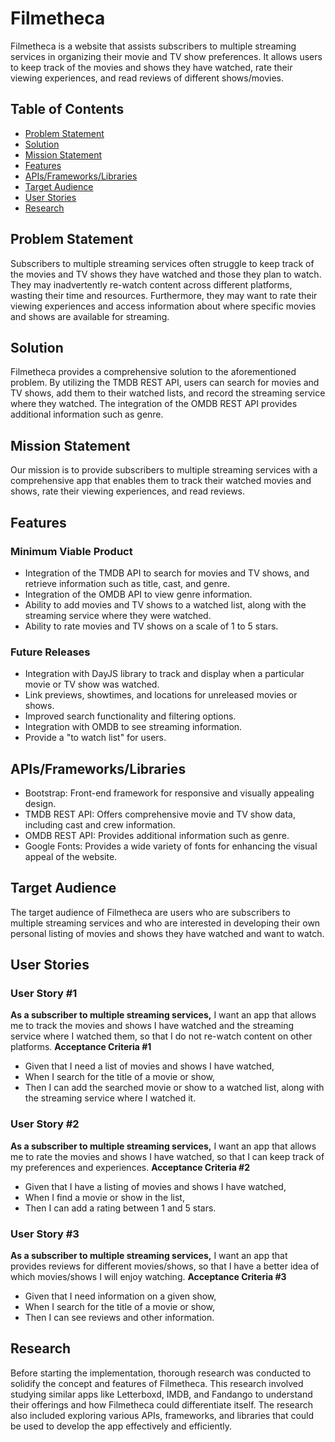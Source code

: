# Filmetheca
Filmetheca is a website that assists subscribers to multiple streaming services in organizing their movie and TV show preferences. It allows users to keep track of the movies and shows they have watched, rate their viewing experiences, and read reviews of different shows/movies.
## Table of Contents
- [Problem Statement](#problem-statement)
- [Solution](#solution)
- [Mission Statement](#mission-statement)
- [Features](#features)
- [APIs/Frameworks/Libraries](#apis-frameworks-libraries)
- [Target Audience](#target-audience)
- [User Stories](#user-stories)
- [Research](#research)
## Problem Statement
Subscribers to multiple streaming services often struggle to keep track of the movies and TV shows they have watched and those they plan to watch. They may inadvertently re-watch content across different platforms, wasting their time and resources. Furthermore, they may want to rate their viewing experiences and access information about where specific movies and shows are available for streaming.
## Solution
Filmetheca provides a comprehensive solution to the aforementioned problem. By utilizing the TMDB REST API, users can search for movies and TV shows, add them to their watched lists, and record the streaming service where they watched. The integration of the OMDB REST API provides additional information such as genre.
## Mission Statement
Our mission is to provide subscribers to multiple streaming services with a comprehensive app that enables them to track their watched movies and shows, rate their viewing experiences, and read reviews. 
## Features
### Minimum Viable Product
- Integration of the TMDB API to search for movies and TV shows, and retrieve information such as title, cast, and genre.
- Integration of the OMDB API to view genre information.
- Ability to add movies and TV shows to a watched list, along with the streaming service where they were watched.
- Ability to rate movies and TV shows on a scale of 1 to 5 stars.
### Future Releases
- Integration with DayJS library to track and display when a particular movie or TV show was watched.
- Link previews, showtimes, and locations for unreleased movies or shows.
- Improved search functionality and filtering options.
- Integration with OMDB to see streaming information.
- Provide a "to watch list" for users.
## APIs/Frameworks/Libraries
- Bootstrap: Front-end framework for responsive and visually appealing design.
- TMDB REST API: Offers comprehensive movie and TV show data, including cast and crew information.
- OMDB REST API: Provides additional information such as genre.
- Google Fonts: Provides a wide variety of fonts for enhancing the visual appeal of the website.
## Target Audience
The target audience of Filmetheca are users who are subscribers to multiple streaming services and who are interested in developing their own personal listing of movies and shows they have watched and want to watch.
## User Stories
### User Story #1
**As a subscriber to multiple streaming services,** I want an app that allows me to track the movies and shows I have watched and the streaming service where I watched them, so that I do not re-watch content on other platforms.
**Acceptance Criteria #1**
- Given that I need a list of movies and shows I have watched,
- When I search for the title of a movie or show,
- Then I can add the searched movie
 or show to a watched list, along with the streaming service where I watched it.
### User Story #2
**As a subscriber to multiple streaming services,** I want an app that allows me to rate the movies and shows I have watched, so that I can keep track of my preferences and experiences.
**Acceptance Criteria #2**
- Given that I have a listing of movies and shows I have watched,
- When I find a movie or show in the list,
- Then I can add a rating between 1 and 5 stars.
### User Story #3
**As a subscriber to multiple streaming services,** I want an app that provides reviews for different movies/shows, so that I have a better idea of which movies/shows I will enjoy watching.
**Acceptance Criteria #3**
- Given that I need information on a given show,
- When I search for the title of a movie or show,
- Then I can see reviews and other information.
## Research
Before starting the implementation, thorough research was conducted to solidify the concept and features of Filmetheca. This research involved studying similar apps like Letterboxd, IMDB, and Fandango to understand their offerings and how Filmetheca could differentiate itself. The research also included exploring various APIs, frameworks, and libraries that could be used to develop the app effectively and efficiently.
